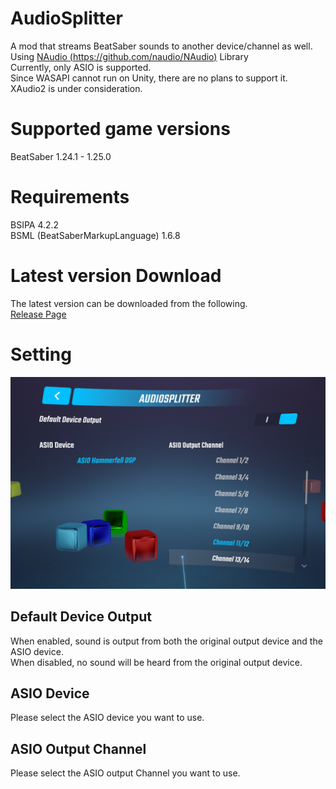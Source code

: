# AudioSplitter
A mod that streams BeatSaber sounds to another device/channel as well.  
Using [NAudio (https://github.com/naudio/NAudio)](https://github.com/naudio/NAudio) Library  
Currently, only ASIO is supported.  
Since WASAPI cannot run on Unity, there are no plans to support it.  
XAudio2 is under consideration.  

# Supported game versions
BeatSaber 1.24.1 - 1.25.0

# Requirements  
BSIPA 4.2.2  
BSML (BeatSaberMarkupLanguage) 1.6.8  

# Latest version Download
The latest version can be downloaded from the following.  
[Release Page](https://github.com/Snow1226/AudioSplitter/releases)  

# Setting
![Setting.png](https://github.com/Snow1226/AudioSplitter/blob/master/Image/Setting.png)  

## Default Device Output
When enabled, sound is output from both the original output device and the ASIO device.  
When disabled, no sound will be heard from the original output device.  

## ASIO Device
Please select the ASIO device you want to use.  

## ASIO Output Channel
Please select the ASIO output Channel you want to use.
